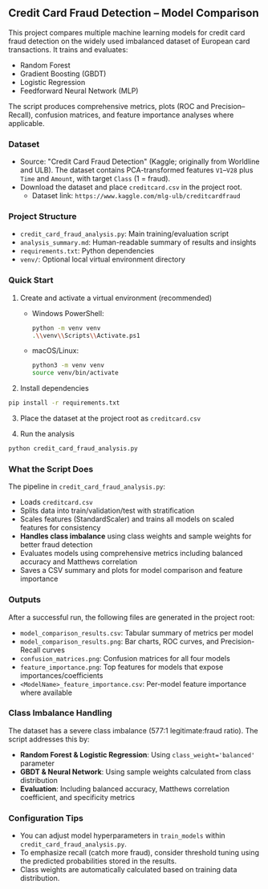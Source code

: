 ## Credit Card Fraud Detection – Model Comparison

This project compares multiple machine learning models for credit card fraud detection on the widely used imbalanced dataset of European card transactions. It trains and evaluates:

- Random Forest
- Gradient Boosting (GBDT)
- Logistic Regression
- Feedforward Neural Network (MLP)

The script produces comprehensive metrics, plots (ROC and Precision–Recall), confusion matrices, and feature importance analyses where applicable.

### Dataset
- Source: "Credit Card Fraud Detection" (Kaggle; originally from Worldline and ULB). The dataset contains PCA-transformed features `V1`–`V28` plus `Time` and `Amount`, with target `Class` (1 = fraud).
- Download the dataset and place `creditcard.csv` in the project root.
  - Dataset link: `https://www.kaggle.com/mlg-ulb/creditcardfraud`

### Project Structure
- `credit_card_fraud_analysis.py`: Main training/evaluation script
- `analysis_summary.md`: Human-readable summary of results and insights
- `requirements.txt`: Python dependencies
- `venv/`: Optional local virtual environment directory

### Quick Start
1) Create and activate a virtual environment (recommended)
   - Windows PowerShell:
     ```bash
     python -m venv venv
     .\\venv\\Scripts\\Activate.ps1
     ```
   - macOS/Linux:
     ```bash
     python3 -m venv venv
     source venv/bin/activate
     ```

2) Install dependencies
```bash
pip install -r requirements.txt
```

3) Place the dataset at the project root as `creditcard.csv`

4) Run the analysis
```bash
python credit_card_fraud_analysis.py
```

### What the Script Does
The pipeline in `credit_card_fraud_analysis.py`:
- Loads `creditcard.csv`
- Splits data into train/validation/test with stratification
- Scales features (StandardScaler) and trains all models on scaled features for consistency
- **Handles class imbalance** using class weights and sample weights for better fraud detection
- Evaluates models using comprehensive metrics including balanced accuracy and Matthews correlation
- Saves a CSV summary and plots for model comparison and feature importance

### Outputs
After a successful run, the following files are generated in the project root:
- `model_comparison_results.csv`: Tabular summary of metrics per model
- `model_comparison_results.png`: Bar charts, ROC curves, and Precision-Recall curves
- `confusion_matrices.png`: Confusion matrices for all four models
- `feature_importance.png`: Top features for models that expose importances/coefficients
- `<ModelName>_feature_importance.csv`: Per-model feature importance where available

### Class Imbalance Handling
The dataset has a severe class imbalance (577:1 legitimate:fraud ratio). The script addresses this by:
- **Random Forest & Logistic Regression**: Using `class_weight='balanced'` parameter
- **GBDT & Neural Network**: Using sample weights calculated from class distribution
- **Evaluation**: Including balanced accuracy, Matthews correlation coefficient, and specificity metrics

### Configuration Tips
- You can adjust model hyperparameters in `train_models` within `credit_card_fraud_analysis.py`.
- To emphasize recall (catch more fraud), consider threshold tuning using the predicted probabilities stored in the results.
- Class weights are automatically calculated based on training data distribution.